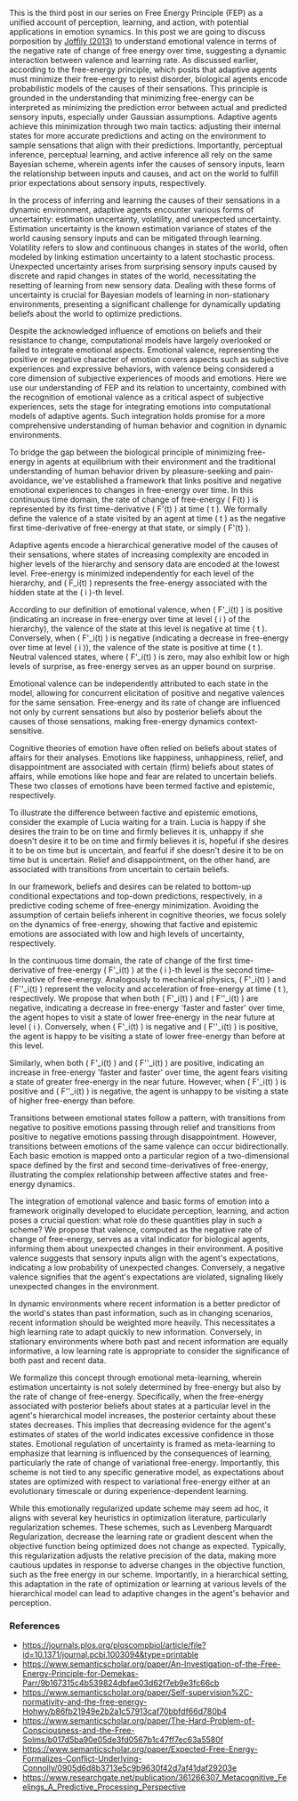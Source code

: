 
This is the third post in our series on Free Energy Principle (FEP) as a unified account of perception, learning, and action, with potential applications in emotion synamics. In this post we are going to discuss porposition by [Joffily (2013)](https://journals.plos.org/ploscompbiol/article/file?id=10.1371/journal.pcbi.1003094&type=printable) to understand emotional valence in terms of the negative rate of change of free energy over time, suggesting a dynamic interaction between valence and learning rate. As discussed earlier,  according to the free-energy principle, which posits that adaptive agents must minimize their free-energy to resist disorder, biological agents encode probabilistic models of the causes of their sensations. This principle is grounded in the understanding that minimizing free-energy can be interpreted as minimizing the prediction error between actual and predicted sensory inputs, especially under Gaussian assumptions. Adaptive agents achieve this minimization through two main tactics: adjusting their internal states for more accurate predictions and acting on the environment to sample sensations that align with their predictions. Importantly, perceptual inference, perceptual learning, and active inference all rely on the same Bayesian scheme, wherein agents infer the causes of sensory inputs, learn the relationship between inputs and causes, and act on the world to fulfill prior expectations about sensory inputs, respectively. 

In the process of inferring and learning the causes of their sensations in a dynamic environment, adaptive agents encounter various forms of uncertainty: estimation uncertainty, volatility, and unexpected uncertainty. Estimation uncertainty is the known estimation variance of states of the world causing sensory inputs and can be mitigated through learning. Volatility refers to slow and continuous changes in states of the world, often modeled by linking estimation uncertainty to a latent stochastic process. Unexpected uncertainty arises from surprising sensory inputs caused by discrete and rapid changes in states of the world, necessitating the resetting of learning from new sensory data. Dealing with these forms of uncertainty is crucial for Bayesian models of learning in non-stationary environments, presenting a significant challenge for dynamically updating beliefs about the world to optimize predictions.

Despite the acknowledged influence of emotions on beliefs and their resistance to change, computational models have largely overlooked or failed to integrate emotional aspects. Emotional valence, representing the positive or negative character of emotion covers aspects such as subjective experiences and expressive behaviors, with valence being considered a core dimension of subjective experiences of moods and emotions. Here we use our understanding of FEP and its relation to uncertainty, combined with the recognition of emotional valence as a critical aspect of subjective experiences, sets the stage for integrating emotions into computational models of adaptive agents. Such integration holds promise for a more comprehensive understanding of human behavior and cognition in dynamic environments.

To bridge the gap between the biological principle of minimizing free-energy in agents at equilibrium with their environment and the traditional understanding of human behavior driven by pleasure-seeking and pain-avoidance, we've established a framework that links positive and negative emotional experiences to changes in free-energy over time. In this continuous time domain, the rate of change of free-energy \( F(t) \) is represented by its first time-derivative \( F'(t) \) at time \( t \). We formally define the valence of a state visited by an agent at time \( t \) as the negative first time-derivative of free-energy at that state, or simply \( F'(t) \).

Adaptive agents encode a hierarchical generative model of the causes of their sensations, where states of increasing complexity are encoded in higher levels of the hierarchy and sensory data are encoded at the lowest level. Free-energy is minimized independently for each level of the hierarchy, and \( F_i(t) \) represents the free-energy associated with the hidden state at the \( i \)-th level.

According to our definition of emotional valence, when \( F'_i(t) \) is positive (indicating an increase in free-energy over time at level \( i \) of the hierarchy), the valence of the state at this level is negative at time \( t \). Conversely, when \( F'_i(t) \) is negative (indicating a decrease in free-energy over time at level \( i \)), the valence of the state is positive at time \( t \). Neutral valenced states, where \( F'_i(t) \) is zero, may also exhibit low or high levels of surprise, as free-energy serves as an upper bound on surprise.

Emotional valence can be independently attributed to each state in the model, allowing for concurrent elicitation of positive and negative valences for the same sensation. Free-energy and its rate of change are influenced not only by current sensations but also by posterior beliefs about the causes of those sensations, making free-energy dynamics context-sensitive.

Cognitive theories of emotion have often relied on beliefs about states of affairs for their analyses. Emotions like happiness, unhappiness, relief, and disappointment are associated with certain (firm) beliefs about states of affairs, while emotions like hope and fear are related to uncertain beliefs. These two classes of emotions have been termed factive and epistemic, respectively.

To illustrate the difference between factive and epistemic emotions, consider the example of Lucia waiting for a train. Lucia is happy if she desires the train to be on time and firmly believes it is, unhappy if she doesn't desire it to be on time and firmly believes it is, hopeful if she desires it to be on time but is uncertain, and fearful if she doesn't desire it to be on time but is uncertain. Relief and disappointment, on the other hand, are associated with transitions from uncertain to certain beliefs.

In our framework, beliefs and desires can be related to bottom-up conditional expectations and top-down predictions, respectively, in a predictive coding scheme of free-energy minimization. Avoiding the assumption of certain beliefs inherent in cognitive theories, we focus solely on the dynamics of free-energy, showing that factive and epistemic emotions are associated with low and high levels of uncertainty, respectively.

In the continuous time domain, the rate of change of the first time-derivative of free-energy \( F'_i(t) \) at the \( i \)-th level is the second time-derivative of free-energy. Analogously to mechanical physics, \( F'_i(t) \) and \( F''_i(t) \) represent the velocity and acceleration of free-energy at time \( t \), respectively. We propose that when both \( F'_i(t) \) and \( F''_i(t) \) are negative, indicating a decrease in free-energy 'faster and faster' over time, the agent hopes to visit a state of lower free-energy in the near future at level \( i \). Conversely, when \( F'_i(t) \) is negative and \( F''_i(t) \) is positive, the agent is happy to be visiting a state of lower free-energy than before at this level.

Similarly, when both \( F'_i(t) \) and \( F''_i(t) \) are positive, indicating an increase in free-energy 'faster and faster' over time, the agent fears visiting a state of greater free-energy in the near future. However, when \( F'_i(t) \) is positive and \( F''_i(t) \) is negative, the agent is unhappy to be visiting a state of higher free-energy than before.

Transitions between emotional states follow a pattern, with transitions from negative to positive emotions passing through relief and transitions from positive to negative emotions passing through disappointment. However, transitions between emotions of the same valence can occur bidirectionally. Each basic emotion is mapped onto a particular region of a two-dimensional space defined by the first and second time-derivatives of free-energy, illustrating the complex relationship between affective states and free-energy dynamics.

The integration of emotional valence and basic forms of emotion into a framework originally developed to elucidate perception, learning, and action poses a crucial question: what role do these quantities play in such a scheme? We propose that valence, computed as the negative rate of change of free-energy, serves as a vital indicator for biological agents, informing them about unexpected changes in their environment. A positive valence suggests that sensory inputs align with the agent's expectations, indicating a low probability of unexpected changes. Conversely, a negative valence signifies that the agent's expectations are violated, signaling likely unexpected changes in the environment. 

In dynamic environments where recent information is a better predictor of the world's states than past information, such as in changing scenarios, recent information should be weighted more heavily. This necessitates a high learning rate to adapt quickly to new information. Conversely, in stationary environments where both past and recent information are equally informative, a low learning rate is appropriate to consider the significance of both past and recent data.

We formalize this concept through emotional meta-learning, wherein estimation uncertainty is not solely determined by free-energy but also by the rate of change of free-energy. Specifically, when the free-energy associated with posterior beliefs about states at a particular level in the agent's hierarchical model increases, the posterior certainty about these states decreases. This implies that decreasing evidence for the agent's estimates of states of the world indicates excessive confidence in those states. Emotional regulation of uncertainty is framed as meta-learning to emphasize that learning is influenced by the consequences of learning, particularly the rate of change of variational free-energy. Importantly, this scheme is not tied to any specific generative model, as expectations about states are optimized with respect to variational free-energy either at an evolutionary timescale or during experience-dependent learning.

While this emotionally regularized update scheme may seem ad hoc, it aligns with several key heuristics in optimization literature, particularly regularization schemes. These schemes, such as Levenberg Marquardt Regularization, decrease the learning rate or gradient descent when the objective function being optimized does not change as expected. Typically, this regularization adjusts the relative precision of the data, making more cautious updates in response to adverse changes in the objective function, such as the free energy in our scheme. Importantly, in a hierarchical setting, this adaptation in the rate of optimization or learning at various levels of the hierarchical model can lead to adaptive changes in the agent's behavior and perception.


### References

- https://journals.plos.org/ploscompbiol/article/file?id=10.1371/journal.pcbi.1003094&type=printable
- https://www.semanticscholar.org/paper/An-Investigation-of-the-Free-Energy-Principle-for-Demekas-Parr/9b167315c4b539824dbfae03d62f7eb9e3fc66cb
- https://www.semanticscholar.org/paper/Self-supervision%2C-normativity-and-the-free-energy-Hohwy/b86fb21949e2b2a1c57913caf70bbfdf66d780b4
- https://www.semanticscholar.org/paper/The-Hard-Problem-of-Consciousness-and-the-Free-Solms/b017d5ba90e05de3fd0567b1c47ff7ec63a5580f
- https://www.semanticscholar.org/paper/Expected-Free-Energy-Formalizes-Conflict-Underlying-Connolly/0905d6d8b3713e5c9b9630f42d7af41daf29203e
- https://www.researchgate.net/publication/361266307_Metacognitive_Feelings_A_Predictive_Processing_Perspective
